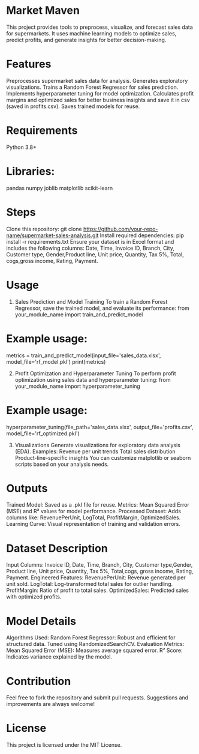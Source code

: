 # Market Maven
This project provides tools to preprocess, visualize, and forecast sales data for supermarkets. It uses machine learning models to optimize sales, predict profits, and generate insights for better decision-making.

# Features
Preprocesses supermarket sales data for analysis.
Generates exploratory visualizations.
Trains a Random Forest Regressor for sales prediction.
Implements hyperparameter tuning for model optimization.
Calculates profit margins and optimized sales for better business insights and save it in csv (saved in profits.csv).
Saves trained models for reuse.

# Requirements
Python 3.8+

# Libraries:
pandas
numpy
joblib
matplotlib
scikit-learn

# Steps
Clone this repository:
git clone https://github.com/your-repo-name/supermarket-sales-analysis.git
Install required dependencies:
pip install -r requirements.txt
Ensure your dataset is in Excel format and includes the following columns:
Date, Time, Invoice ID, Branch, City, Customer type, Gender,Product line, Unit price, Quantity, Tax 5%, Total, cogs,gross income, Rating, Payment.

# Usage
1. Sales Prediction and Model Training
To train a Random Forest Regressor, save the trained model, and evaluate its performance:
from your_module_name import train_and_predict_model
# Example usage:
metrics = train_and_predict_model(input_file='sales_data.xlsx', model_file='rf_model.pkl')
print(metrics)

2. Profit Optimization and Hyperparameter Tuning
To perform profit optimization using sales data and hyperparameter tuning:
from your_module_name import hyperparameter_tuning
# Example usage:
hyperparameter_tuning(file_path='sales_data.xlsx', output_file='profits.csv', model_file='rf_optimized.pkl')

3. Visualizations
Generate visualizations for exploratory data analysis (EDA). 
Examples:
Revenue per unit trends
Total sales distribution
Product-line-specific insights
You can customize matplotlib or seaborn scripts based on your analysis needs.

# Outputs
Trained Model: Saved as a .pkl file for reuse.
Metrics: Mean Squared Error (MSE) and R² values for model performance.
Processed Dataset: Adds columns like:
RevenuePerUnit, LogTotal, ProfitMargin, OptimizedSales.
Learning Curve: Visual representation of training and validation errors.

# Dataset Description
Input Columns:
Invoice ID, Date, Time, Branch, City, Customer type,Gender, Product line, Unit price, Quantity, Tax 5%, Total,cogs, gross income, Rating, Payment.
Engineered Features:
RevenuePerUnit: Revenue generated per unit sold.
LogTotal: Log-transformed total sales for outlier handling.
ProfitMargin: Ratio of profit to total sales.
OptimizedSales: Predicted sales with optimized profits.

# Model Details
Algorithms Used:
Random Forest Regressor:
Robust and efficient for structured data.
Tuned using RandomizedSearchCV.
Evaluation Metrics:
Mean Squared Error (MSE): Measures average squared error.
R² Score: Indicates variance explained by the model.

# Contribution
Feel free to fork the repository and submit pull requests. Suggestions and improvements are always welcome!

# License
This project is licensed under the MIT License.


